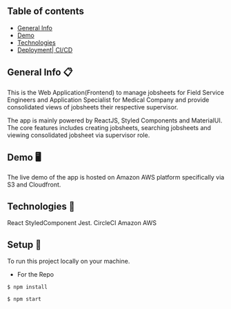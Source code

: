 ## Table of contents

- [ General Info ](#general-info)
- [ Demo ](#demo)
- [ Technologies ](#technologies)
- [ Deployment| CI/CD ](#deployment)

## General Info :clipboard:

This is the Web Application(Frontend) to manage jobsheets for Field Service Engineers and Application Specialist for Medical Company and provide consolidated views of jobsheets their respective supervisor.

The app is mainly powered by ReactJS, Styled Components and MaterialUI. The core features includes creating jobsheets, searching jobsheets and viewing consolidated jobsheet via supervisor role.

## Demo :desktop_computer:

The live demo of the app is hosted on Amazon AWS platform specifically via S3 and Cloudfront.

## Technologies :rocket:

React
StyledComponent
Jest.
CircleCI
Amazon AWS

## Setup :office:

To run this project locally on your machine.

- For the Repo

```
$ npm install

$ npm start

```
